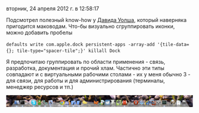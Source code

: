 вторник, 24 апреля 2012 г. в 12:58:17

Подсмотрел полезный know-how у [Давида Уолша](http://davidwalsh.name/osx-lion-dock-dividers), который наверняка пригодится маководам. Что-бы визуально сгруппировать иконки, можно добавить пробелы

`defaults write com.apple.dock persistent-apps -array-add '{tile-data={}; tile-type="spacer-tile";}' killall Dock`

Я предпочитаю группировать по области применения - связь, разработка, документация и прочий хлам. Частично эти типы совпадают и с виртуальными рабочими столами - их у меня обычно 3 - для связи, для работы и для администрирования (терминалы, менеджер ресурсов и тп.)


![](img/Pasted%20image%2020241020014532.png)
